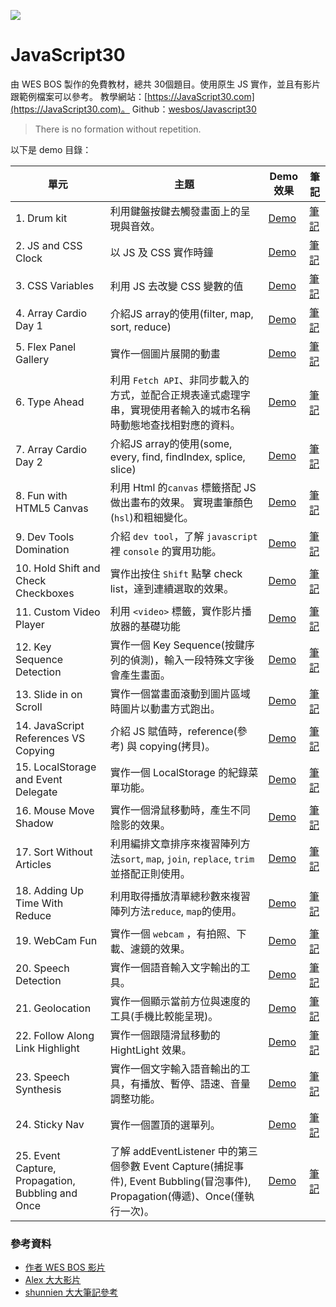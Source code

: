 ﻿![](https://javascript30.com/images/JS3-social-share.png)

# JavaScript30


由 WES BOS 製作的免費教材，總共 30個題目。使用原生 JS 實作，並且有影片跟範例檔案可以參考。
教學網站：[https://JavaScript30.com](https://JavaScript30.com)。
Github：[wesbos/Javascript30](https://github.com/wesbos/JavaScript30)

> There is no formation without repetition.

以下是 demo 目錄：

| 單元                                              | 主題                                                                                                                          | Demo效果                                                                                                                | 筆記                                                                                                                                        |
| ------------------------------------------------- | ----------------------------------------------------------------------------------------------------------------------------- | ----------------------------------------------------------------------------------------------------------------------- | ------------------------------------------------------------------------------------------------------------------------------------------- |
| 1. Drum kit                                       | 利用鍵盤按鍵去觸發畫面上的呈現與音效。                                                                                        | [Demo](https://hazelhsieh.github.io/JavaScript30/01%20-%20JavaScript%20Drum%20Kit/)                                     | [筆記](https://github.com/HazelHsieh/JavaScript30/tree/main/01%20-%20JavaScript%20Drum%20Kit/README.md)                                     |
| 2. JS and CSS Clock                               | 以 JS 及 CSS 實作時鐘                                                                                                         | [Demo](https://hazelhsieh.github.io/JavaScript30/02%20-%20JS%20and%20CSS%20Clock/)                                      | [筆記](https://github.com/HazelHsieh/JavaScript30/blob/main/02%20-%20JS%20and%20CSS%20Clock/README.md)                                      |
| 3. CSS Variables                                  | 利用 JS 去改變 CSS 變數的值                                                                                                   | [Demo](https://hazelhsieh.github.io/JavaScript30/03%20-%20CSS%20Variables/)                                             | [筆記](https://github.com/HazelHsieh/JavaScript30/tree/main/03%20-%20CSS%20Variables/README.md)                                             |
| 4. Array Cardio Day 1                             | 介紹JS array的使用(filter, map, sort, reduce)                                                                                 | [Demo](https://hazelhsieh.github.io/JavaScript30/04%20-%20Array%20Cardio%20Day%201/)                                    | [筆記](https://github.com/HazelHsieh/JavaScript30/tree/main/04%20-%20Array%20Cardio%20Day%201/README.md)                                    |
| 5. Flex Panel Gallery                             | 實作一個圖片展開的動畫                                                                                                        | [Demo](https://hazelhsieh.github.io/JavaScript30/05%20-%20Flex%20Panel%20Gallery/)                                      | [筆記](https://github.com/HazelHsieh/JavaScript30/tree/main/05%20-%20Flex%20Panel%20Gallery/README.md)                                      |
| 6. Type Ahead                                     | 利用 `Fetch API`、非同步載入的方式，並配合正規表達式處理字串，實現使用者輸入的城市名稱時動態地查找相對應的資料。              | [Demo](https://hazelhsieh.github.io/JavaScript30/06%20-%20Type%20Ahead/)                                                | [筆記](https://github.com/HazelHsieh/JavaScript30/tree/main/06%20-%20Type%20Ahead/README.md)                                                |
| 7. Array Cardio Day 2                             | 介紹JS array的使用(some, every, find, findIndex, splice, slice)                                                               | [Demo](https://hazelhsieh.github.io/JavaScript30/07%20-%20Array%20Cardio%20Day%202/)                                    | [筆記](https://github.com/HazelHsieh/JavaScript30/tree/main/07%20-%20Array%20Cardio%20Day%202/README.md)                                    |
| 8. Fun with HTML5 Canvas                          | 利用 Html 的`canvas` 標籤搭配 JS 做出畫布的效果。 實現畫筆顏色(`hsl`)和粗細變化。                                             | [Demo](https://hazelhsieh.github.io/JavaScript30/08%20-%20Fun%20with%20HTML5%20Canvas/)                                 | [筆記](https://github.com/HazelHsieh/JavaScript30/tree/main/08%20-%20Fun%**20with**%20HTML5%20Canvas/README.md)                             |
| 9. Dev Tools Domination                           | 介紹 `dev tool`，了解 `javascript` 裡 `console` 的實用功能。                                                                  | [Demo](https://hazelhsieh.github.io/JavaScript30/09%20-%20Dev%20Tools%20Domination/)                                    | [筆記](https://github.com/HazelHsieh/JavaScript30/tree/main/09%20-%20Dev%20Tools%20Domination/README.md)                                    |
| 10. Hold Shift and Check Checkboxes               | 實作出按住 `Shift` 點擊 check list，達到連續選取的效果。                                                                      | [Demo](https://hazelhsieh.github.io/JavaScript30/10%20-%20Hold%20Shift%20and%20Check%20Checkboxes/)                     | [筆記](https://github.com/HazelHsieh/JavaScript30/tree/main/10%20-%20Hold%20Shift%20and%20Check%20Checkboxes/README.md)                     |
| 11. Custom Video Player                           | 利用 `<video>` 標籤，實作影片播放器的基礎功能                                                                                 | [Demo](https://hazelhsieh.github.io/JavaScript30/11%20-%20Custom%20Video%20Player/)                                     | [筆記](https://github.com/HazelHsieh/JavaScript30/tree/main/11%20-%20Custom%20Video%20Player/README.md)                                     |
| 12. Key Sequence Detection                        | 實作一個 Key Sequence(按鍵序列的偵測)，輸入一段特殊文字後會產生畫面。                                                         | [Demo](https://hazelhsieh.github.io/JavaScript30/12%20-%20Key%20Sequence%20Detection/)                                  | [筆記](https://github.com/HazelHsieh/JavaScript30/tree/main/12%20-%20Key%20Sequence%20Detection/README.md)                                  |
| 13. Slide in on Scroll                            | 實作一個當畫面滾動到圖片區域時圖片以動畫方式跑出。                                                                            | [Demo](https://hazelhsieh.github.io/JavaScript30/13%20-%20Slide%20in%20on%20Scroll/)                                    | [筆記](https://github.com/HazelHsieh/JavaScript30/tree/main/13%20-%20Slide%20in%20on%20Scroll/README.md)                                    |
| 14. JavaScript References VS Copying              | 介紹 JS 賦值時，reference(參考) 與 copying(拷貝)。                                                                            | [Demo](https://hazelhsieh.github.io/JavaScript30/14%20-%20JavaScript%20References%20VS%20Copying/)                      | [筆記](https://github.com/HazelHsieh/JavaScript30/tree/main/14%20-%20JavaScript%20References%20VS%20Copying/README.md)                      |
| 15. LocalStorage and Event Delegate               | 實作一個 LocalStorage 的紀錄菜單功能。                                                                                        | [Demo](https://hazelhsieh.github.io/JavaScript30/15%20-%20LocalStorage/)                                                | [筆記](https://github.com/HazelHsieh/JavaScript30/tree/main/15%20-%20LocalStorage/README.md)                                                |
| 16. Mouse Move Shadow                             | 實作一個滑鼠移動時，產生不同陰影的效果。                                                                                      | [Demo](https://hazelhsieh.github.io/JavaScript30/16%20-%20Mouse%20Move%20Shadow/)                                       | [筆記](https://github.com/HazelHsieh/JavaScript30/tree/main/16%20-%20Mouse%20Move%20Shadow/README.md)                                       |
| 17. Sort Without Articles                         | 利用編排文章排序來複習陣列方法`sort`, `map`, `join`, `replace`, `trim` 並搭配正則使用。                                       | [Demo](https://hazelhsieh.github.io/JavaScript30/17%20-%20Sort%20Without%20Articles/)                                   | [筆記](https://github.com/HazelHsieh/JavaScript30/tree/main/17%20-%20Sort%20Without%20Articles/README.md)                                   |
| 18. Adding Up Time With Reduce                    | 利用取得播放清單總秒數來複習陣列方法`reduce`, `map`的使用。                                                                   | [Demo](https://hazelhsieh.github.io/JavaScript30/18%20-%20Adding%20Up%20Times%20with%20Reduce/)                         | [筆記](https://github.com/HazelHsieh/JavaScript30/tree/main/18%20-%20Adding%20Up%20Times%20with%20Reduce/README.md)                         |
| 19. WebCam Fun                                    | 實作一個 `webcam` ，有拍照、下載、濾鏡的效果。                                                                                | [Demo](https://hazelhsieh.github.io/JavaScript30/19%20-%20Webcam%20Fun/)                                                | [筆記](https://github.com/HazelHsieh/JavaScript30/tree/main/19%20-%20Webcam%20Fun/README.md)                                                |
| 20. Speech Detection                              | 實作一個語音輸入文字輸出的工具。                                                                                              | [Demo](https://hazelhsieh.github.io/JavaScript30/20%20-%20Speech%20Detection/)                                          | [筆記](https://github.com/HazelHsieh/JavaScript30/tree/main/20%20-%20Speech%20Detection/README.md)                                          |
| 21. Geolocation                                   | 實作一個顯示當前方位與速度的工具(手機比較能呈現)。                                                                            | [Demo](https://hazelhsieh.github.io/JavaScript30/21%20-%20Geolocation/)                                                 | [筆記](https://github.com/HazelHsieh/JavaScript30/tree/main/21%20-%20Geolocation/README.md)                                                 |
| 22. Follow Along Link Highlight                   | 實作一個跟隨滑鼠移動的 HightLight 效果。                                                                                      | [Demo](https://hazelhsieh.github.io/JavaScript30/22%20-%20Follow%20Along%20Link%20Highlighter/)                         | [筆記](https://github.com/HazelHsieh/JavaScript30/tree/main/22%20-%20Follow%20Along%20Link%20Highlighter/README.md)                         |
| 23. Speech Synthesis                              | 實作一個文字輸入語音輸出的工具，有播放、暫停、語速、音量調整功能。                                                            | [Demo](https://hazelhsieh.github.io/JavaScript30/23%20-%20Speech%20Synthesis/)                                          | [筆記](https://github.com/HazelHsieh/JavaScript30/tree/main/23%20-%20Speech%20Synthesis/README.md)                                          |
| 24. Sticky Nav                                    | 實作一個置頂的選單列。                                                                                                        | [Demo](https://hazelhsieh.github.io/JavaScript30/24%20-%20Sticky%20Nav/)                                                | [筆記](https://github.com/HazelHsieh/JavaScript30/tree/main/24%20-%20Sticky%20Nav/README.md)                                                |
| 25. Event Capture, Propagation, Bubbling and Once | 了解 addEventListener 中的第三個參數 Event Capture(捕捉事件), Event Bubbling(冒泡事件), Propagation(傳遞)、Once(僅執行一次)。 | [Demo](https://hazelhsieh.github.io/JavaScript30/25%20-%20Event%20Capture%2C%20Propagation%2C%20Bubbling%20and%20Once/) | [筆記](https://github.com/HazelHsieh/JavaScript30/tree/main/25%20-%20Event%20Capture%2C%20Propagation%2C%20Bubbling%20and%20Once/README.md) |





### 參考資料

- [作者 WES BOS 影片](https://www.youtube.com/playlist?list=PLu8EoSxDXHP6CGK4YVJhL_VWetA865GOH)
- [Alex 大大影片](https://www.youtube.com/playlist?list=PLEfh-m_KG4dYbxVoYDyT_fmXZHnuKg2Fq)
- [shunnien 大大筆記參考](https://shunnien.github.io/JavaScript30day/)